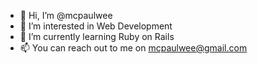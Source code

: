 - 👋 Hi, I’m @mcpaulwee
- 👀 I’m interested in Web Development
- 🌱 I’m currently learning Ruby on Rails
- 📫 You can reach out to me on mcpaulwee@gmail.com

<!---
mcpaulwee/mcpaulwee is a ✨ special ✨ repository because its `README.md` (this file) appears on your GitHub profile.
You can click the Preview link to take a look at your changes.
--->
